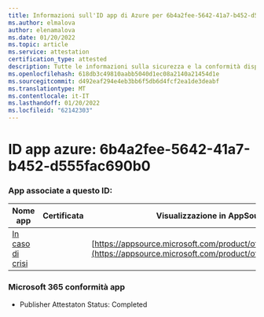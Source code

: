 ```yaml
---
title: Informazioni sull'ID app di Azure per 6b4a2fee-5642-41a7-b452-d555fac690b0
ms.author: elmalova
author: elenamalova
ms.date: 01/20/2022
ms.topic: article
ms.service: attestation
certification_type: attested
description: Tutte le informazioni sulla sicurezza e la conformità disponibili per 6b4a2fee-5642-41a7-b452-d555fac690b0.
ms.openlocfilehash: 618db3c49810aabb5040d1ec08a2140a21454d1e
ms.sourcegitcommit: d492eaf294e4eb3bb6f5db6d4fcf2ea1de3deabf
ms.translationtype: MT
ms.contentlocale: it-IT
ms.lasthandoff: 01/20/2022
ms.locfileid: "62142303"
---
```

# <a name="azure-app-id-6b4a2fee-5642-41a7-b452-d555fac690b0"></a>ID app azure: 6b4a2fee-5642-41a7-b452-d555fac690b0


### <a name="apps-associated-with-this-id"></a>App associate a questo ID:
| **Nome app** | **Certificata** | **Visualizzazione in AppSource** |
|--------------|---------------|-----------------------|
| [In caso di crisi](https://docs.microsoft.com/microsoft-365-app-certification/forward/WA200003194) |  | [https://appsource.microsoft.com/product/office/WA200003194](https://appsource.microsoft.com/product/office/WA200003194) |

### <a name="microsoft-365-app-compliance-status"></a>Microsoft 365 conformità app
- Publisher Attestaton Status: Completed
